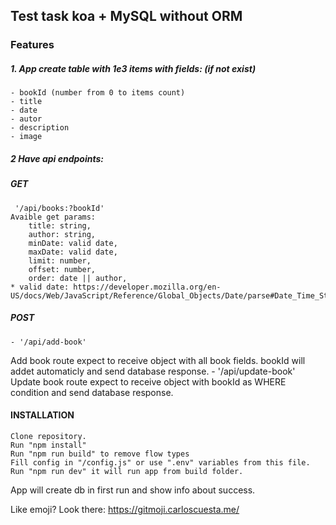 ## Test task koa + MySQL without ORM

### Features

 ##### 1. App create table with 1e3 items with fields: (if not exist)
    - bookId (number from 0 to items count)
    - title
    - date
    - autor
    - description
    - image
##### 2 Have api endpoints:

##### GET
     '/api/books:?bookId'
    Avaible get params:
        title: string,
        author: string,
        minDate: valid date,
        maxDate: valid date,
        limit: number,
        offset: number,
        order: date || author,
	* valid date: https://developer.mozilla.org/en-US/docs/Web/JavaScript/Reference/Global_Objects/Date/parse#Date_Time_String_Format,

##### POST
    - '/api/add-book'
Add book route expect to receive object with all book fields. bookId will addet automaticly and send database response.
    - '/api/update-book'
Update book route expect to receive object with bookId as WHERE condition and send database response.
#### INSTALLATION
    Clone repository.
	Run "npm install"
    Run "npm run build" to remove flow types
	Fill config in "/config.js" or use ".env" variables from this file.
	Run "npm run dev" it will run app from build folder.
App will create db in first run and show info about success.

Like emoji? Look there: https://gitmoji.carloscuesta.me/